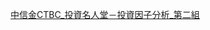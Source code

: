 
[中信金CTBC_投資名人堂－投資因子分析_第二組](https://www.canva.com/design/DAD_VybQInQ/s2ptae3My8bXvohuJxfyCA/view?utm_content=DAD_VybQInQ&utm_campaign=designshare&utm_medium=link&utm_source=sharebutton)
